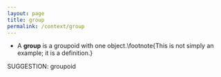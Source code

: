```yaml
---
layout: page
title: group
permalink: /context/group
---
```

-  A **group** is a groupoid with one object.\footnote{This is not simply an example; it is a definition.}

SUGGESTION: groupoid